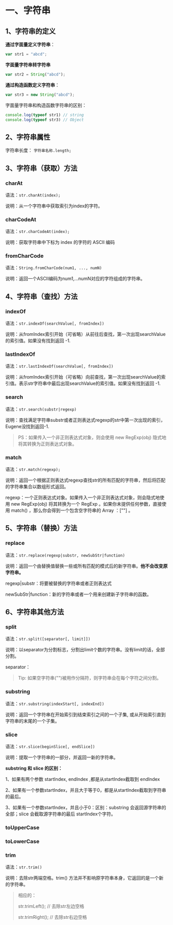 # 一、字符串

## 1、字符串的定义

**通过字面量定义字符串**： 

```js
var str1 = "abcd";
```

**字面量字符串转字符串**

```js
var str2 = String("abcd");
```

**通过构造函数定义字符串**： 

```js
var str3 = new String("abcd"); 
```



字面量字符串和构造函数字符串的区别：

```js
console.log(typeof str1) // string
console.log(typeof str3) // Object
```








## 2、字符串属性

字符串长度： `字符串名称.length; `



 

## 3、字符串（获取）方法

### charAt

语法：`str.charAt(index);`

说明：从一个字符串中获取索引为index的字符。



### charCodeAt

语法：`str.charCodeAt(index);	`

说明：获取字符串中下标为 index 的字符的 ASCII 编码



### fromCharCode

语法：`String.fromCharCode(num1, ..., numN) `

说明：返回一个ASCII编码为num1,...numN对应的字符组成的字符串。





## 4、字符串（查找）方法

### indexOf

语法：`str.indexOf(searchValue[, fromIndex])`

说明：从fromIndex索引开始（可省略）从前往后查找，第一次出现searchValue的索引值。如果没有找到返回 -1.



### lastIndexOf

语法：`str.lastIndexOf(searchValue[, fromIndex])`

说明：从fromIndex索引开始（可省略）向前查找，第一次出现searchValue的索引值。表示str字符串中最后出现searchValue的索引值。如果没有找到返回 -1.



### search

语法：`str.search(substr|regexp)`

说明：查找满足字符串substr或者正则表达式regexp的str中第一次出现的索引，Eugene没找到返回-1.

> PS：如果传入一个非正则表达式对象，则会使用 new RegExp(obj) 隐式地将其转换为正则表达式对象。



### match

语法：`str.match(regexp);`

说明：返回一个根据正则表达式regexp查找str的所有匹配的字符串，然后将匹配的字符串集合以数组形式返回。

regexp：一个正则表达式对象。如果传入一个非正则表达式对象，则会隐式地使用 new RegExp(obj) 将其转换为一个 RegExp 。如果你未提供任何参数，直接使用 match() ，那么你会得到一个包含空字符串的 Array ：[""] 。





## 5、字符串（替换）方法

### replace

语法：`str.replace(regexp|substr, newSubStr|function)`

说明：返回一个由替换值替换一些或所有匹配的模式后的新字符串。**他不会改变原字符串。**

regexp|substr：将要被替换的字符串或者正则表达式

newSubStr|function：新的字符串或者一个用来创建新子字符串的函数。





## 6、字符串其他方法

### split

语法：`str.split([separator[, limit]])`

说明：以separator为分割标志，分割出limit个数的字符串。没有limit的话，全部分割。

separator：

> Tip: 如果空字符串("")被用作分隔符，则字符串会在每个字符之间分割。





### substring

语法：`str.substring(indexStart[, indexEnd])`

说明：返回一个字符串在开始索引到结束索引之间的一个子集, 或从开始索引直到字符串的末尾的一个子集。



### slice

语法：`str.slice(beginSlice[, endSlice])`

说明：提取一个字符串的一部分，并返回一新的字符串。





**substring 和 slice 的区别：**

1、如果有两个参数 startIndex, endIndex ,都是从startIndex截取到 endIndex 

2、如果有一个参数startIndex，并且大于等于0，都是从startIndex截取到字符串的最后。

3、如果有一个参数startIndex，并且小于0：区别：substring 会返回源字符串的全部；slice 会截取源字符串的最后 startIndex个字符。



### toUpperCase

### toLowerCase



### trim

语法：`str.trim()`

说明：去除str两端空格。trim() 方法并不影响原字符串本身，它返回的是一个新的字符串。

> 相应的：
>
> str.trimLeft(); // 去除str左边空格
>
> str.trimRight(); // 去除str右边空格